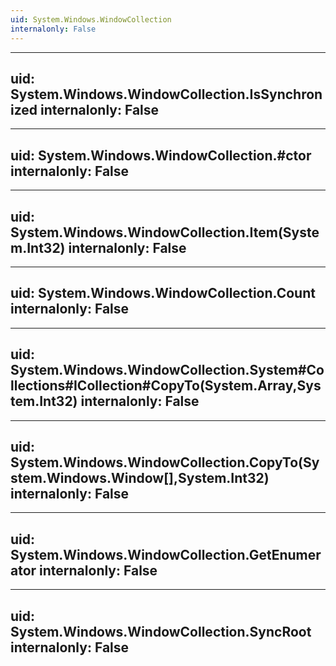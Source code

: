 ```yaml
---
uid: System.Windows.WindowCollection
internalonly: False
---
```


---
uid: System.Windows.WindowCollection.IsSynchronized
internalonly: False
---

---
uid: System.Windows.WindowCollection.#ctor
internalonly: False
---

---
uid: System.Windows.WindowCollection.Item(System.Int32)
internalonly: False
---

---
uid: System.Windows.WindowCollection.Count
internalonly: False
---

---
uid: System.Windows.WindowCollection.System#Collections#ICollection#CopyTo(System.Array,System.Int32)
internalonly: False
---

---
uid: System.Windows.WindowCollection.CopyTo(System.Windows.Window[],System.Int32)
internalonly: False
---

---
uid: System.Windows.WindowCollection.GetEnumerator
internalonly: False
---

---
uid: System.Windows.WindowCollection.SyncRoot
internalonly: False
---
